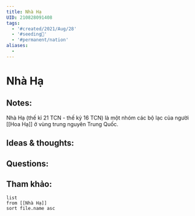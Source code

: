 ```yaml
---
title: Nhà Hạ
UID: 210828091408
tags:
  - '#created/2021/Aug/28'
  - '#seeding🌱'
  - '#permanent/nation'
aliases:
  - 
---
```

# Nhà Hạ

## Notes:
Nhà Hạ (thế kỉ 21 TCN - thế kỷ 16 TCN) là một nhóm các bộ lạc của người [[Hoa Hạ]] ở vùng trung nguyên Trung Quốc.

## Ideas & thoughts:

## Questions:


## Tham khảo:
```dataview
list
from [[Nhà Hạ]]
sort file.name asc
```